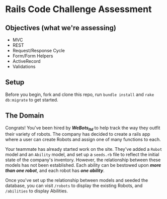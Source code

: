 # Rails Code Challenge Assessment

## Objectives (what we're assessing)

* MVC
* REST
* Request/Response Cycle
* Form/Form Helpers
* ActiveRecord
* Validations

## Setup

Before you begin, fork and clone this repo, run `bundle install` and `rake db:migrate` to get started.

## The Domain

Congrats! You've been hired by ***WeBots<sub>ltd</sub>*** to help track the way they outfit their variety of robots. The company has decided to create a rails app where a user can create Robots and assign one of many functions to each.

Your teammate has already started work on the site. They've added a `Robot` model and an `Ability` model, and set up a `seeds.rb` file to reflect the initial state of the company's inventory. However, the relationship between these models has not been established. Each ability can be bestowed upon ***more than one robot***, and each robot has ***one ability***.

Once you've set up the relationship between models and seeded the database, you can visit `/robots` to display the existing Robots, and `/abilities` to display Abilities.

